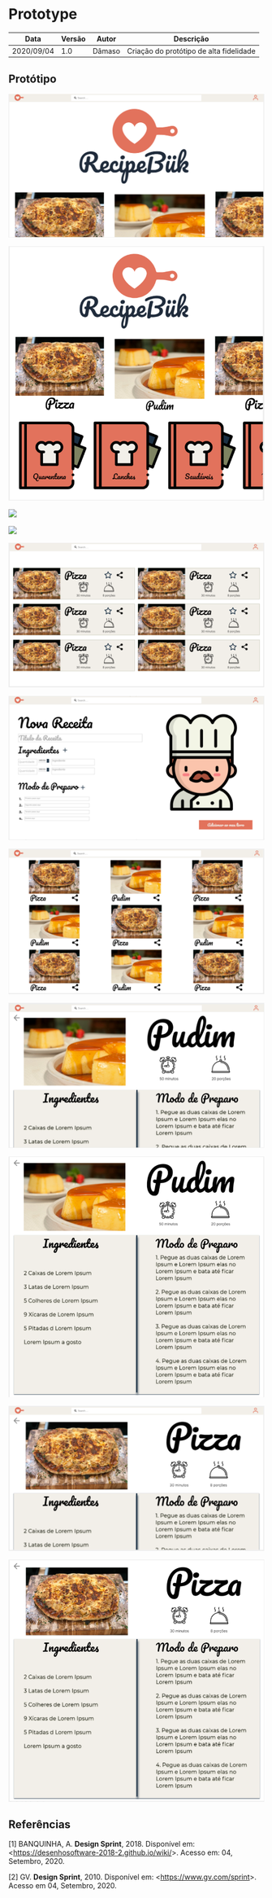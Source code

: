 # Prototype

| Data |Versão| Autor | Descrição |
| ---- | ---- | ----- | --------- |
| 2020/09/04 | 1.0 | Dâmaso | Criação do protótipo de alta fidelidade |

## Protótipo

![](../assets/design_sprint/4-prototype/Homepage.png)

![](../assets/design_sprint/4-prototype/Homepage-Scroll.png)

![](../assets/design_sprint/4-prototype/Perfil_do_usuário.png)

![](../assets/design_sprint/4-prototype/Perfil_do_usuário-Scroll.png)

![](../assets/design_sprint/4-prototype/Pesquisa.png)

![](../assets/design_sprint/4-prototype/Novareceita.png)

![](../assets/design_sprint/4-prototype/Receitas_da_Quarentena.png)

![](../assets/design_sprint/4-prototype/Receita_de_pudim.png)

![](../assets/design_sprint/4-prototype/Receita_de_Pudim-Scroll.png)

![](../assets/design_sprint/4-prototype/Receita_de_Pizza.png)

![](../assets/design_sprint/4-prototype/Receita_de_Pizza-Scroll.png)

## Referências

[1] BANQUINHA, A. **Design Sprint**, 2018. Disponível em: <<https://desenhosoftware-2018-2.github.io/wiki/>>. Acesso em: 04, Setembro, 2020.

[2] GV. **Design Sprint**, 2010. Disponível em: <<https://www.gv.com/sprint>>. Acesso em 04, Setembro, 2020.
